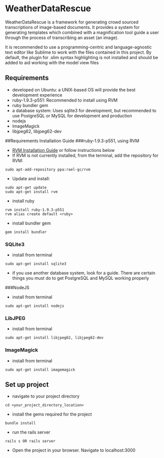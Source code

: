 # WeatherDataRescue

WeatherDataRescue is a framework for generating crowd sourced transcriptions of image-based documents.
It provides a system for generating templates which combined with a magnification tool guide a user through the process of transcribing an asset (an image). 

It is recommended to use a programming-centric and language-agnostic text editor like Sublime to work with the files contained in this project. By default, the plugin for .slim syntax highlighting is not installed and should be added to aid working with the model view files

## Requirements
- developed on Ubuntu: a UNIX-based OS will provide the best development experience
- ruby-1.9.3-p551: Recommended to install using RVM
- ruby bundler gem
- a database system: Uses sqlite3 for development, but recommended to use PostgreSQL or MySQL for development and production
- nodejs
- ImageMagick
- libjpeg62, libjpeg62-dev

##Requirements Installation Guide
###ruby-1.9.3-p551, using RVM
- [RVM Installation Guide](http://www.webupd8.org/2014/11/how-to-install-rvm-ruby-version-manager.html) or follow instructions below
- If RVM is not currently installed, from the terminal, add the repository for RVM: 
```
sudo apt-add-repository ppa:rael-gc/rvm
```
- Update and install:
```
sudo apt-get update
sudo apt-get install rvm
```
- install ruby
```
rvm install ruby-1.9.3-p551
rvm alias create default <ruby>
```
- install bundler gem
```
gem install bundler
```
### SQLite3
- install from terminal
```
sudo apt-get install sqlite3
```
- if you use another database system, look for a guide. There are certain things you must do to get PostgreSQL and MySQL working properly

###NodeJS
- install from terminal
```
sudo apt-get install nodejs
```
### LibJPEG
- install from terminal
```
sudo apt-get install libjpeg62, libjpeg62-dev
```
### ImageMagick
- install from terminal
```
sudo apt-get install imagemagick
```
## Set up project
- navigate to your project directory 
```
cd <your_project_directory_location>
```
- install the gems required for the project
```
bundle install
```
- run the rails server
```
rails s OR rails server
```
- Open the project in your browser. Navigate to localhost:3000
